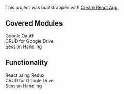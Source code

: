 This project was bootstrapped with [Create React App](https://github.com/facebook/create-react-app).

## Covered Modules

 Google Oauth <br>
 CRUD for Google Drive <br>
 Session Handling <br>

## Functionality

 React using Redux <br>
 CRUD for Google Drive <br>
 Session Handling <br>

